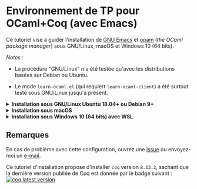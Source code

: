 # Environnement de TP pour OCaml+Coq (avec Emacs)

Ce tutoriel vise à guider l'installation de [GNU
Emacs](https://en.wikipedia.org/wiki/GNU_Emacs) et
[opam](https://opam.ocaml.org/) (*the OCaml package manager*)
sous GNU/Linux, macOS et Windows 10 (64 bits).

*Notes :*

* La procédure "GNU/Linux" n'a été testée qu'avec les distributions basées sur Debian ou Ubuntu.

* Le mode `learn-ocaml.el` (qui requiert `learn-ocaml-client`) a été surtout testé sous GNU/Linux jusqu'à présent.

<details><summary><b>Installation sous GNU/Linux Ubuntu 18.04+ ou Debian 9+</b></summary>

(*Ces composants sont déjà installés sur les PC de l'UPS, sauter alors
ces 5 étapes.*)

1. Installer `emacs` (version `>= 25.1`) et `rlwrap` (*optionnel*) :
   ```
   sudo apt-get update
   sudo apt-get install emacs rlwrap
   ```
   Il peut être nécessaire de remplacer `emacs` par `emacs25` sur certaines distributions
   si le paquet `emacs` n'est pas disponible.

1. Installer les dépendances d'`opam` :
   ```
   sudo apt-get install aspcud bubblewrap build-essential curl git m4 tar unzip
   sudo apt-get install pkg-config libssl-dev
   ```
   Si vous avez une version trop ancienne d'Ubuntu n'ayant pas le paquet [`bubblewrap`](https://packages.ubuntu.com/bubblewrap),
   vous pouvez utiliser ce PPA : <https://launchpad.net/~avsm/+archive/ubuntu/ppa>.

1. Installer `opam` 2.0 (comme les paquets Debian/Ubuntu sont trop
   anciens, mieux vaut utiliser le [script d'installation
   officiel](https://opam.ocaml.org/doc/Install.html)) :
   ```
   curl -fOL https://github.com/ocaml/opam/raw/master/shell/install.sh
   sh ./install.sh
   ```
1. Configurer `opam` puis installer `merlin` et `coq` :
   ```
   opam init --auto-setup --bare
   opam switch create 4.12.0 ocaml-base-compiler.4.12.0
   eval $(opam env)
   opam update
   opam install -y merlin
   ```
   ```
   opam repo add --all-switches --set-default coq-released https://coq.inria.fr/opam/released
   opam pin add -n -k version coq 8.13.2
   opam install -j 2 coq
   ```
   **Ne pas exécuter `opam user-setup install`**.

1. **Optionnel** : installer `learn-ocaml-client` (utile seulement pour [`learn-ocaml.el`](https://github.com/pfitaxel/learn-ocaml.el))
   et `utop` (pour un toplevel en ligne de commande plus riche que `rlwrap ocaml`) :
   ```
   opam install utop learn-ocaml-client
   ```

## Installation des modes Emacs pour OCaml et Coq

(*Reprendre à cette étape si vous travaillez sur un PC de l'UPS.*)

Pour installer automatiquement les modes
[tuareg](https://github.com/ocaml/tuareg),
[bifocal](https://github.com/riscy/bifocal-mode),
[merlin-eldoc](https://github.com/Khady/merlin-eldoc),
[merlin-iedit](https://github.com/ocaml/merlin/blob/master/emacs/merlin-iedit.el),
[company](https://github.com/company-mode/company-mode),
[learn-ocaml](https://github.com/pfitaxel/learn-ocaml.el),
[ProofGeneral](https://github.com/ProofGeneral/PG) et
[company-coq](https://github.com/cpitclaudel/company-coq) :

1. Téléchargez et placez le fichier `.emacs` fourni à la racine de
   votre *homedir* (`~/`) :
   ```
   cd                    # pour revenir à la racine du homedir (~/)
   mv -f .emacs .emacs~  # pour sauvegarder votre fichier au cas où
   # si la ligne précédente renvoie une erreur, ne pas en tenir compte
   curl -fOL https://github.com/erikmd/tapfa-init.el/raw/master/.emacs
   ```
   > *Note* : Si vous n'utilisez pas `curl` mais la fonctionnalité de
   > téléchargement de votre navigateur, veillez à ce que celui-ci
   > n'enlève pas le point au début du fichier
   > ([`.emacs`](https://github.com/erikmd/tapfa-init.el/raw/master/.emacs),
   > pas `emacs`).

1. Lancer Emacs :
   ```
   emacs &
   ```
   L'installation des modes Emacs pour OCaml et Coq devrait se lancer
   automatiquement et durer environ 2'30.

   > ***Note pour les utilisateurs de Debian*** : si vous avez **Emacs 26.1**
   > (la version packagée [dans Debian 10](https://packages.debian.org/buster/emacs)),
   > vous pourriez avoir le message d'erreur
   > "Buffer ' \*http elpa.gnu.org:443\*' has a running process; kill it?" ou bien
   > "Failed to download 'melpa' archive during the package refresh step".
   > C'est un bug connu ([debbug #34341](https://debbugs.gnu.org/cgi/bugreport.cgi?bug=34341))
   > qui a été corrigé dans Emacs 26.3 et 27.1. En gardant Emacs 26.1,
   > un contournement simple consiste à décommenter la ligne
   > `(setq gnutls-algorithm-priority "NORMAL:-VERS-TLS1.3")`
   > dans votre fichier `.emacs` (enlever les `;;` devant cette ligne)
   > et redémarrer emacs.

   En cas d'un autre type de souci durant l'installation, faites
   <kbd>M-x package-install-selected-packages RET</kbd>
   (<kbd>M-x</kbd> désignant <kbd>Alt+X</kbd>
   et <kbd>RET</kbd> la touche Entrée) et redémarrez emacs.

1. Vous pouvez alors **créer ou ouvrir un fichier OCaml** en tapant
   <kbd>C-x C-f tp1.ml RET</kbd> (<kbd>C-x</kbd> désignant <kbd>Ctrl+X</kbd>).

   Tester alors l'installation en effectuant les deux choses suivantes :

   * Écrire une erreur de type (`let n = 1 + true`) et taper sur
     <kbd>C-x C-s</kbd> pour sauvegarder.
     Assurez-vous que l'IDE a bien mis en surbrillance l'erreur de type
     (et si vous placez le curseur dessus (ou tapez <kbd>C-c C-x</kbd>),
     vous devriez voir le message d'erreur complet :
     *This expression has type bool but an expression was expected of type int*).

   * Corriger l'expression précédemment tapée (`let n = 1 + 2`) puis taper sur
     <kbd>C-c C-e</kbd> pour évaluer l'expression courante dans un toplevel
     (si l'IDE affiche `OCaml REPL to run:` la première fois, valider avec
     <kbd>RET</kbd> = touche Entrée).

1. Et si vous avez installé `learn-ocaml-client`, pour utiliser le mode
   [`learn-ocaml`](https://github.com/pfitaxel/learn-ocaml.el#usage),
   vous pouvez taper <kbd>M-x learn-ocaml-mode RET</kbd>.
</details>

<details><summary><b>Installation sous macOS</b></summary>

1. Installer [Emacs avec Homebrew Cask](https://formulae.brew.sh/cask/emacs)
   ou [Aquamacs](https://aquamacs.org).

1. Installer `gpatch`, `pkg-config` et `openssl` 1.1 avec Homebrew :
   ```
   brew install gpatch      # comme opam utilise des options GNU
   brew install pkg-config
   brew install openssl@1.1 # suivre les instructions si besoin
   ```
1. Installer `opam` 2.0 avec Homebrew :
   ```
   brew install opam
   ```
1. Configurer `opam` puis installer `merlin` et `coq` :
   ```
   opam init --auto-setup --bare
   opam switch create 4.12.0 ocaml-base-compiler.4.12.0
   eval $(opam env)
   opam update
   opam install -y merlin
   ```
   ```
   opam repo add --all-switches --set-default coq-released https://coq.inria.fr/opam/released
   opam pin add -n -k version coq 8.13.2
   opam install -j 2 coq
   ```
   **Ne pas exécuter `opam user-setup install`**.

1. **Optionnel** : installer `learn-ocaml-client` (utile seulement pour [`learn-ocaml.el`](https://github.com/pfitaxel/learn-ocaml.el))
   et `utop` (pour un toplevel en ligne de commande plus riche que `rlwrap ocaml`) :
   ```
   opam install utop learn-ocaml-client
   ```

## Installation des modes Emacs pour OCaml et Coq

(*Reprendre à cette étape si vous travaillez sur un PC de l'UPS.*)

Pour installer automatiquement les modes
[tuareg](https://github.com/ocaml/tuareg),
[bifocal](https://github.com/riscy/bifocal-mode),
[merlin-eldoc](https://github.com/Khady/merlin-eldoc),
[merlin-iedit](https://github.com/ocaml/merlin/blob/master/emacs/merlin-iedit.el),
[company](https://github.com/company-mode/company-mode),
[learn-ocaml](https://github.com/pfitaxel/learn-ocaml.el),
[ProofGeneral](https://github.com/ProofGeneral/PG) et
[company-coq](https://github.com/cpitclaudel/company-coq) :

1. Téléchargez et placez le fichier `.emacs` fourni à la racine de
   votre *homedir* (`~/`) :
   ```
   cd                    # pour revenir à la racine du homedir (~/)
   mv -f .emacs .emacs~  # pour sauvegarder votre fichier
   # si la ligne précédente renvoie une erreur, ne pas en tenir compte
   curl -fOL https://github.com/erikmd/tapfa-init.el/raw/master/.emacs
   ```
   > *Note* : Si vous n'utilisez pas `curl` mais la fonctionnalité de
   > téléchargement de votre navigateur, veillez à ce que celui-ci
   > n'enlève pas le point au début du fichier
   > ([`.emacs`](https://github.com/erikmd/tapfa-init.el/raw/master/.emacs),
   > pas `emacs`).

1. Si vous n'utilisez pas GNU Emacs mais *Aquamacs*, pour éviter un
   souci de connexion TLS avec MELPA (le gestionnaire de paquets
   d'Emacs), vous pourriez avoir besoin d'exécuter :
   ```
   brew install libressl
   brew install gnutls
   ```
   puis d'ajouter ces deux lignes au début du fichier `~/.emacs` :
   ```
   (with-eval-after-load 'tls
     (push "/usr/local/etc/libressl/cert.pem" gnutls-trustfiles))
   ```
   (*Source* : [davidswelt/aquamacs-emacs#133](https://github.com/davidswelt/aquamacs-emacs/issues/133))

1. Lancer Aquamacs (ou Emacs).

   L'installation des modes Emacs pour OCaml et Coq devrait se lancer
   automatiquement et durer environ 2'30.

   En cas de souci, faites
   <kbd>M-x package-install-selected-packages RET</kbd>
   (<kbd>M-x</kbd> désignant <kbd>Alt+X</kbd>
   et <kbd>RET</kbd> la touche Entrée) et redémarrez emacs.

1. Vous pouvez alors **créer ou ouvrir un fichier OCaml** en tapant
   <kbd>C-x C-f tp1.ml RET</kbd> (<kbd>C-x</kbd> désignant <kbd>Ctrl+X</kbd>).

   Tester alors l'installation en effectuant les deux choses suivantes :

   * Écrire une erreur de type (`let n = 1 + true`) et taper sur
     <kbd>C-x C-s</kbd> pour sauvegarder.
     Assurez-vous que l'IDE a bien mis en surbrillance l'erreur de type
     (et si vous placez le curseur dessus (ou tapez <kbd>C-c C-x</kbd>),
     vous devriez voir le message d'erreur complet :
     *This expression has type bool but an expression was expected of type int*).

   * Corriger l'expression précédemment tapée (`let n = 1 + 2`) puis taper sur
     <kbd>C-c C-e</kbd> pour évaluer l'expression courante dans un toplevel
     (si l'IDE affiche `OCaml REPL to run:` la première fois, valider avec
     <kbd>RET</kbd> = touche Entrée).

1. Et si vous avez installé `learn-ocaml-client`, pour utiliser le mode
   [`learn-ocaml`](https://github.com/pfitaxel/learn-ocaml.el#usage),
   vous pouvez taper <kbd>M-x learn-ocaml-mode RET</kbd>.
</details>

<details>
<summary><b>Installation sous Windows 10 (64 bits) avec WSL</b></summary>

1. Installer GNU Emacs 27 à partir de
   <https://vigou3.gitlab.io/emacs-modified-windows/>

1. Activer WSL dans Windows 10 :
   <https://docs.microsoft.com/en-us/windows/wsl/install-win10>

1. Installer une distribution GNU/Linux
   ([Debian](https://www.microsoft.com/store/apps/9MSVKQC78PK6) ou
   [Ubuntu](https://www.microsoft.com/store/apps/9N9TNGVNDL3Q)) à
   partir de Microsoft Store.

1. Ouvrir un terminal WSL (par ex. en tapant le nom de la distribution
   dans le Menu Démarrer) et assurez-vous que vous avez un compte
   utilisateur Linux "normal" (**pas `root`**)

1. Mettre à jour l'index des paquets :

   ```
   sudo apt-get update
   ```

1. Installer les dépendances d'`opam` :

   ```
   sudo apt-get install aspcud bubblewrap build-essential curl git m4 tar unzip
   sudo apt-get install pkg-config libssl-dev
   ```

1. Installer `opam` 2.0 (comme les paquets Debian/Ubuntu sont trop
   anciens, mieux vaut utiliser le [script d'installation
   officiel](https://opam.ocaml.org/doc/Install.html)) :

   ```
   curl -fOL https://github.com/ocaml/opam/raw/master/shell/install.sh
   sh ./install.sh
   ```

1. Configurer `opam` et installer `merlin` et `coq`
   (**`--disable-sandboxing` est requis**) :

   ```
   opam init --disable-sandboxing --auto-setup --bare
   opam switch create 4.12.0 ocaml-base-compiler.4.12.0
   eval $(opam env)
   opam update
   opam install -y merlin
   ```
   ```
   opam repo add --all-switches --set-default coq-released https://coq.inria.fr/opam/released
   opam pin add -n -k version coq 8.13.2
   opam install -j 2 coq
   ```

   (*Les commandes précédentes doivent être copiées ligne à ligne !*)

   **Ne pas exécuter `opam user-setup install`**.

1. **Optionnel** : installer `learn-ocaml-client` (utile seulement pour [`learn-ocaml.el`](https://github.com/pfitaxel/learn-ocaml.el))
   et `utop` (pour un toplevel en ligne de commande plus riche que `rlwrap ocaml`) :
   ```
   opam install utop learn-ocaml-client
   ```

1. Installer `wsl-alias` :

   ```
   curl -fOL https://github.com/leongrdic/wsl-alias/raw/master/install.sh
   bash ./install.sh
   ```

   et valider les questions posées.

1. Ajouter comme indiqué, le chemin suivant à votre `PATH` Windows :
   `%userprofile%\wsl-alias` (vous pouvez vous inspirer de la page
   <https://stackoverflow.com/a/44272417>).

1. Ouvrir un terminal cmd.exe (a.k.a. MS-DOS, **pas WSL**) et taper les
   commandes suivantes :

   ```
   b wsl-alias add opam opam
   b wsl-alias add ocaml "opam exec -- ocaml"
   b wsl-alias add ocamlc "opam exec -- ocamlc"
   b wsl-alias add ocamlmerlin "opam exec -- ocamlmerlin"
   b wsl-alias add learn-ocaml-client "wrapper-learn-ocaml-client"
   b wsl-alias add utop "opam exec -- utop"
   b wsl-alias add coqtop "opam exec -- coqtop"
   b wsl-alias add coqidetop "opam exec -- coqidetop"
   b wsl-alias add coqc "opam exec -- coqc"
   b wsl-alias list  # pour vérifier
   b                 # sans argument, pour passer en mode WSL
   ```

   (*Les commandes précédentes doivent être copiées ligne à ligne !*)

1. Dans la **ligne de commande WSL** (vérifier que vous êtes bien dans le répertoire
   `/mnt/c/Users/VOTRELOGIN` = dossier personnel Windows), télécharger
   le fichier `.emacs` fourni :

   ```
   mv -f .emacs .emacs.bak  # pour sauvegarder votre fichier au cas où
   # si la ligne précédente renvoie une erreur, ne pas en tenir compte
   curl -fOL https://github.com/erikmd/tapfa-init.el/raw/master/win64/.emacs
   ```

1. Toujours dans la **ligne de commande WSL**, éditer le fichier
   `~/.wsl-alias/env.sh` en tapant :

   ```
   nano ~/.wsl-alias/env.sh
   ```
    
   Ajouter à la fin de ce fichier (qui doit déjà exister) :

   ```
   wrapper-learn-ocaml-client() {
       declare -a args
       args=()
       for arg; do
       args[${#args[@]}]="$(sed -e 's|htt/mnt/p\\\?|http://|; s|http/mnt/s\\\?|https://|' <<< "$arg")"
       done
       exec opam exec -- learn-ocaml-client "${args[@]}"
   }
   ```

   Sauver avec <kbd>Ctrl+O</kbd> <kbd>Entrée</kbd> et quitter avec
   <kbd>Ctrl+X</kbd>.

1. Lancer Emacs à partir de Windows.

   L'installation des modes Emacs pour OCaml et Coq
   ([tuareg](https://github.com/ocaml/tuareg),
   [bifocal](https://github.com/riscy/bifocal-mode),
   [merlin](https://github.com/ocaml/merlin),
   [company](https://github.com/company-mode/company-mode),
   [learn-ocaml](https://github.com/pfitaxel/learn-ocaml.el),
   [ProofGeneral](https://github.com/ProofGeneral/PG) et
   [company-coq](https://github.com/cpitclaudel/company-coq)) devrait
   se lancer automatiquement et durer environ 2'30.

   En cas de souci, faites
   <kbd>M-x package-install-selected-packages RET</kbd>
   (<kbd>M-x</kbd> désignant <kbd>Alt+X</kbd>
   et <kbd>RET</kbd> la touche Entrée) et redémarrez emacs.

1. Vous pouvez alors **créer ou ouvrir un fichier OCaml** en tapant
   <kbd>C-x C-f tp1.ml RET</kbd> (<kbd>C-x</kbd> désignant <kbd>Ctrl+X</kbd>).
    
   Tester alors l'installation en effectuant les deux choses suivantes :
    
   * Écrire une erreur de type (`let n = 1 + true`) et taper sur
     <kbd>C-x C-s</kbd> pour sauvegarder.
     Assurez-vous que l'IDE a bien mis en surbrillance l'erreur de type
     (et si vous placez le curseur dessus (ou tapez <kbd>C-c C-x</kbd>),
     vous devriez voir le message d'erreur complet :
     *This expression has type bool but an expression was expected of type int*).

   * Corriger l'expression précédemment tapée (`let n = 1 + 2`) puis taper sur
     <kbd>C-c C-e</kbd> pour évaluer l'expression courante dans un toplevel
     (si l'IDE affiche `OCaml REPL to run:` la première fois, valider avec
     <kbd>RET</kbd> = touche Entrée).

1. Et si vous avez installé `learn-ocaml-client`, pour utiliser le mode
   [`learn-ocaml`](https://github.com/pfitaxel/learn-ocaml.el#usage),
   vous pouvez taper <kbd>M-x learn-ocaml-mode RET</kbd>.
</details>

## Remarques

En cas de problème avec cette configuration, ouvrez une [issue](https://github.com/erikmd/tapfa-init.el/issues) ou envoyez-moi un [e-mail](https://github.com/erikmd).
          
Ce tutoriel d'installation propose d'installer `coq` version `8.13.2`,
sachant que la dernière version publiée de Coq est donnée par le badge suivant :
[![coq latest version](https://img.shields.io/docker/v/coqorg/coq/latest)](https://github.com/coq/coq/releases)
